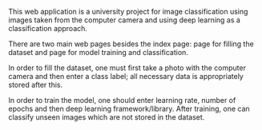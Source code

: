 This web application is a university project for image classification using images taken from the computer camera and using deep learning 
as a classification approach.

There are two main web pages besides the index page: page for filling the dataset and page for model training and classification.

In order to fill the dataset, one must first take a photo with the computer camera and then enter a class label; all necessary data is 
appropriately stored after this.

In order to train the model, one should enter learning rate, number of epochs and then deep learning framework/library. After training, one
can classify unseen images which are not stored in the dataset.
